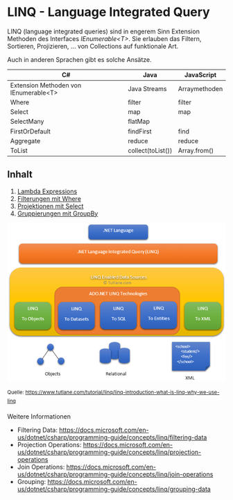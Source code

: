 # LINQ - Language Integrated Query

LINQ (language integrated queries) sind in engerem Sinn Extension Methoden des Interfaces
*IEnumerable\<T\>*. Sie erlauben das Filtern, Sortieren, Projizieren, ... von Collections
auf funktionale Art.

Auch in anderen Sprachen gibt es solche Ansätze.

| C#                                      | Java              | JavaScript    |
|-----------------------------------------|-------------------|---------------|
| Extension Methoden von IEnumerable\<T\> | Java Streams      | Arraymethoden |
| Where                                   | filter            | filter        |
| Select                                  | map               | map           |
| SelectMany                              | flatMap           |               |
| FirstOrDefault                          | findFirst         | find          |
| Aggregate                               | reduce            | reduce        |
| ToList                                  | collect(toList()) | Array.from()  |

## Inhalt

1. [Lambda Expressions](01_Lambdas/README.md)
2. [Filterungen mit Where](02_Filterung/README.md)
3. [Projektionen mit Select](03_Projection/README.md)
4. [Gruppierungen mit GroupBy](04_GroupBy/README.md)

![](linq-architecture-diagram.png)

<sup>Quelle: https://www.tutlane.com/tutorial/linq/linq-introduction-what-is-linq-why-we-use-linq</sup>

Weitere Informationen
- Filtering Data: https://docs.microsoft.com/en-us/dotnet/csharp/programming-guide/concepts/linq/filtering-data
- Projection Operations: https://docs.microsoft.com/en-us/dotnet/csharp/programming-guide/concepts/linq/projection-operations
- Join Operations: https://docs.microsoft.com/en-us/dotnet/csharp/programming-guide/concepts/linq/join-operations
- Grouping: https://docs.microsoft.com/en-us/dotnet/csharp/programming-guide/concepts/linq/grouping-data